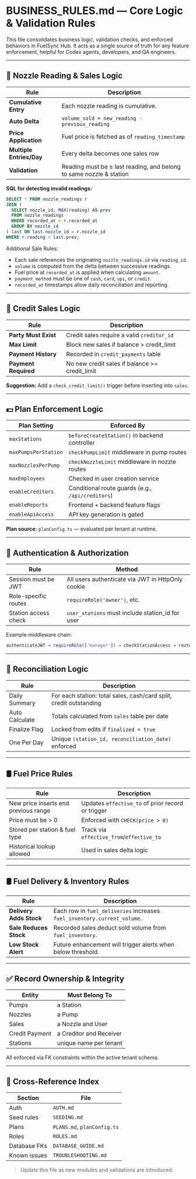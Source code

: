 # BUSINESS\_RULES.md — Core Logic & Validation Rules

This file consolidates business logic, validation checks, and enforced behaviors in FuelSync Hub. It acts as a single source of truth for any feature enforcement, helpful for Codex agents, developers, and QA engineers.

---

## 🔁 Nozzle Reading & Sales Logic

| Rule                     | Description                                                         |
| ------------------------ | ------------------------------------------------------------------- |
| **Cumulative Entry**     | Each nozzle reading is cumulative.                                  |
| **Auto Delta**           | `volume_sold = new_reading - previous_reading`                      |
| **Price Application**    | Fuel price is fetched as of `reading_timestamp`                     |
| **Multiple Entries/Day** | Every delta becomes one sales row                                   |
| **Validation**           | Reading must be ≥ last reading, and belong to same nozzle & station |

**SQL for detecting invalid readings:**

```sql
SELECT * FROM nozzle_readings r
JOIN (
  SELECT nozzle_id, MAX(reading) AS prev
  FROM nozzle_readings
  WHERE recorded_at < r.recorded_at
  GROUP BY nozzle_id
) last ON last.nozzle_id = r.nozzle_id
WHERE r.reading < last.prev;
```

Additional Sale Rules:

* Each sale references the originating `nozzle_readings.id` via `reading_id`.
* `volume` is computed from the delta between successive readings.
* Fuel price at `recorded_at` is applied when calculating `amount`.
* `payment_method` must be one of `cash`, `card`, `upi`, or `credit`.
* `recorded_at` timestamps allow daily reconciliation and reporting.

---

## 🧮 Credit Sales Logic

| Rule                 | Description                                    |
| -------------------- | ---------------------------------------------- |
| **Party Must Exist** | Credit sales require a valid `creditor_id` |
| **Max Limit**        | Block new sales if balance > credit\_limit     |
| **Payment History**  | Recorded in `credit_payments` table            |
| **Payment Required** | No new credit sales if balance >= credit_limit |

**Suggestion:** Add a `check_credit_limit()` trigger before inserting into `sales`.

---

## 💵 Plan Enforcement Logic

| Plan Setting         | Enforced By                                       |
| -------------------- | ------------------------------------------------- |
| `maxStations`        | `beforeCreateStation()` in backend controller     |
| `maxPumpsPerStation` | `checkPumpLimit` middleware in pump routes        |
| `maxNozzlesPerPump`  | `checkNozzleLimit` middleware in nozzle routes    |
| `maxEmployees`       | Checked in user creation service                  |
| `enableCreditors`    | Conditional route guards (e.g., `/api/creditors`) |
| `enableReports`      | Frontend + backend feature flags                  |
| `enableApiAccess`    | API key generation is gated                       |

**Plan source:** `planConfig.ts` — evaluated per tenant at runtime.

---

## 🔐 Authentication & Authorization

| Rule                 | Method                                            |
| -------------------- | ------------------------------------------------- |
| Session must be JWT  | All users authenticate via JWT in HttpOnly cookie |
| Role-specific routes | `requireRole('owner')`, etc.                      |
| Station access check | `user_stations` must include station\_id for user |

Example middleware chain:

```ts
authenticateJWT → requireRole(['manager']) → checkStationAccess → route handler
```

---

## 🔁 Reconciliation Logic

| Rule           | Description                                                        |
| -------------- | ------------------------------------------------------------------ |
| Daily Summary  | For each station: total sales, cash/card split, credit outstanding |
| Auto Calculate | Totals calculated from `sales` table per date                      |
| Finalize Flag  | Locked from edits if `finalized = true`                            |
| One Per Day    | Unique `(station_id, reconciliation_date)` enforced |

---

## 🛢 Fuel Price Rules

| Rule                                 | Description                                 |
| ------------------------------------ | ------------------------------------------- |
| New price inserts end previous range | Updates `effective_to` of prior record or trigger |
| Price must be > 0                    | Enforced with `CHECK(price > 0)` |
| Stored per station & fuel type       | Track via `effective_from`/`effective_to` |
| Historical lookup allowed            | Used in sales delta logic     |

---

## 🛢 Fuel Delivery & Inventory Rules

| Rule | Description |
| --- | --- |
| **Delivery Adds Stock** | Each row in `fuel_deliveries` increases `fuel_inventory.current_volume`. |
| **Sale Reduces Stock** | Recorded sales deduct sold volume from `fuel_inventory`. |
| **Low Stock Alert** | Future enhancement will trigger alerts when below threshold. |

---

## ✅ Record Ownership & Integrity

| Entity         | Must Belong To          |
| -------------- | ----------------------- |
| Pumps          | a Station               |
| Nozzles        | a Pump                  |
| Sales          | a Nozzle and User       |
| Credit Payment | a Creditor and Receiver |
| Stations       | unique name per tenant  |

All enforced via FK constraints within the active tenant schema.

---

## 📎 Cross-Reference Index

| Section      | File                        |
| ------------ | --------------------------- |
| Auth         | `AUTH.md`                   |
| Seed rules   | `SEEDING.md`                |
| Plans        | `PLANS.md`, `planConfig.ts` |
| Roles        | `ROLES.md`                  |
| Database FKs | `DATABASE_GUIDE.md`         |
| Known issues | `TROUBLESHOOTING.md`        |

> Update this file as new modules and validations are introduced.
